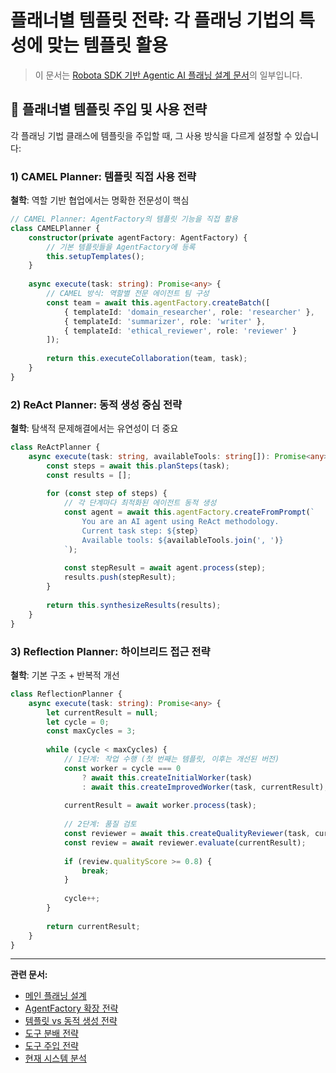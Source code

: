# 플래너별 템플릿 전략: 각 플래닝 기법의 특성에 맞는 템플릿 활용

> 이 문서는 [Robota SDK 기반 Agentic AI 플래닝 설계 문서](./agent-planning.md)의 일부입니다.

## 🎯 **플래너별 템플릿 주입 및 사용 전략**

각 플래닝 기법 클래스에 템플릿을 주입할 때, 그 사용 방식을 다르게 설정할 수 있습니다:

### **1) CAMEL Planner: 템플릿 직접 사용 전략**

**철학**: 역할 기반 협업에서는 명확한 전문성이 핵심
```typescript
// CAMEL Planner: AgentFactory의 템플릿 기능을 직접 활용
class CAMELPlanner {
    constructor(private agentFactory: AgentFactory) {
        // 기본 템플릿들을 AgentFactory에 등록
        this.setupTemplates();
    }
    
    async execute(task: string): Promise<any> {
        // CAMEL 방식: 역할별 전문 에이전트 팀 구성
        const team = await this.agentFactory.createBatch([
            { templateId: 'domain_researcher', role: 'researcher' },
            { templateId: 'summarizer', role: 'writer' },
            { templateId: 'ethical_reviewer', role: 'reviewer' }
        ]);
        
        return this.executeCollaboration(team, task);
    }
}
```

### **2) ReAct Planner: 동적 생성 중심 전략**

**철학**: 탐색적 문제해결에서는 유연성이 더 중요
```typescript
class ReActPlanner {
    async execute(task: string, availableTools: string[]): Promise<any> {
        const steps = await this.planSteps(task);
        const results = [];
        
        for (const step of steps) {
            // 각 단계마다 최적화된 에이전트 동적 생성
            const agent = await this.agentFactory.createFromPrompt(`
                You are an AI agent using ReAct methodology.
                Current task step: ${step}
                Available tools: ${availableTools.join(', ')}
            `);
            
            const stepResult = await agent.process(step);
            results.push(stepResult);
        }
        
        return this.synthesizeResults(results);
    }
}
```

### **3) Reflection Planner: 하이브리드 접근 전략**

**철학**: 기본 구조 + 반복적 개선
```typescript
class ReflectionPlanner {
    async execute(task: string): Promise<any> {
        let currentResult = null;
        let cycle = 0;
        const maxCycles = 3;
        
        while (cycle < maxCycles) {
            // 1단계: 작업 수행 (첫 번째는 템플릿, 이후는 개선된 버전)
            const worker = cycle === 0 
                ? await this.createInitialWorker(task)
                : await this.createImprovedWorker(task, currentResult);
            
            currentResult = await worker.process(task);
            
            // 2단계: 품질 검토
            const reviewer = await this.createQualityReviewer(task, currentResult);
            const review = await reviewer.evaluate(currentResult);
            
            if (review.qualityScore >= 0.8) {
                break;
            }
            
            cycle++;
        }
        
        return currentResult;
    }
}
```

---

**관련 문서:**
- [메인 플래닝 설계](./agent-planning.md)
- [AgentFactory 확장 전략](./agentfactory-expansion-strategy.md)
- [템플릿 vs 동적 생성 전략](./template-vs-dynamic-strategies.md)
- [도구 분배 전략](./tool-distribution-strategies.md)
- [도구 주입 전략](./tool-injection-strategies.md)
- [현재 시스템 분석](./current-system-analysis.md)
